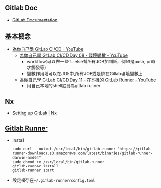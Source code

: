 ## Gitlab Doc
* [GitLab Documentation](https://docs.gitlab.com/)
## 基本概念
* [為你自己學 GitLab CI/CD - YouTube](https://www.youtube.com/playlist?list=PLBd8JGCAcUAEwyH2kT1wW2BUmcSPQzGcu)
  * [為你自己學 GitLab CI/CD Day 08 - 環境變數 - YouTube](https://www.youtube.com/watch?v=7MLKzgCJAE4)
    * workflow(可以做一些if...else幫所有JOB加判斷，例如是push, pr時才觸發等)
    * 變數作用域可以在JOB中,所有JOB或是綁在Gitlab環境變數上
  * [為你自己學 GitLab CI/CD Day 11 - 在本機的 GitLab Runner - YouTube](https://www.youtube.com/watch?v=wRXBztn6OkE)
    * 用自己本地的shell註冊為gitlab runner

## Nx
* [Setting up GitLab | Nx](https://nx.dev/recipes/ci/monorepo-ci-gitlab)

## [Gitlab Runner](https://docs.gitlab.com/runner/install/osx.html)
* Install
  ```
  sudo curl --output /usr/local/bin/gitlab-runner "https://gitlab-runner-downloads.s3.amazonaws.com/latest/binaries/gitlab-runner-darwin-amd64"
  sudo chmod +x /usr/local/bin/gitlab-runner
  gitlab-runner install
  gitlab-runner start
  ```
* 設定檔存在`~/.gitlab-runner/config.toml`